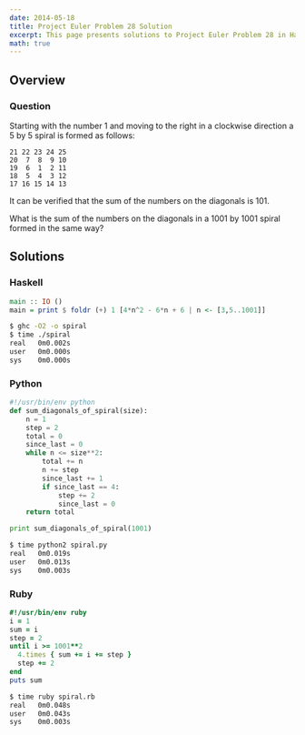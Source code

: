 ```yaml
---
date: 2014-05-18
title: Project Euler Problem 28 Solution
excerpt: This page presents solutions to Project Euler Problem 28 in Haskell, Python and Ruby.
math: true
---
```



## Overview


### Question

Starting with the number 1 and moving to the 
right in a clockwise direction a 5 by 5 spiral 
is formed as follows:

    21 22 23 24 25
    20  7  8  9 10
    19  6  1  2 11
    18  5  4  3 12
    17 16 15 14 13

It can be verified that the sum of the numbers 
on the diagonals is 101.

What is the sum of the numbers on the diagonals 
in a 1001 by 1001 spiral formed in the same way?






## Solutions

### Haskell

```haskell
main :: IO ()
main = print $ foldr (+) 1 [4*n^2 - 6*n + 6 | n <- [3,5..1001]]
```


```bash
$ ghc -O2 -o spiral
$ time ./spiral
real   0m0.002s
user   0m0.000s
sys    0m0.000s
```



### Python

```python
#!/usr/bin/env python
def sum_diagonals_of_spiral(size):
    n = 1
    step = 2
    total = 0
    since_last = 0
    while n <= size**2:
        total += n
        n += step
        since_last += 1
        if since_last == 4:
            step += 2
            since_last = 0
    return total

print sum_diagonals_of_spiral(1001)
```


```bash
$ time python2 spiral.py
real   0m0.019s
user   0m0.013s
sys    0m0.003s
```



### Ruby

```ruby
#!/usr/bin/env ruby
i = 1
sum = i
step = 2
until i >= 1001**2
  4.times { sum += i += step }
  step += 2
end
puts sum
```


```bash
$ time ruby spiral.rb
real   0m0.048s
user   0m0.043s
sys    0m0.003s
```


